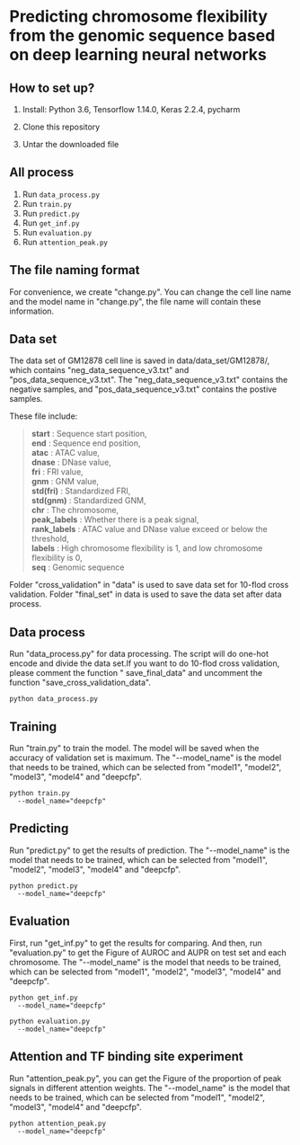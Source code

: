# Predicting chromosome flexibility from the genomic sequence based on deep learning neural networks
## How to set up?
1) Install:
   Python 3.6, Tensorflow 1.14.0, Keras 2.2.4, pycharm

2) Clone this repository

3) Untar the downloaded file

## All process
1. Run `data_process.py`
2. Run `train.py`
3. Run `predict.py`
4. Run `get_inf.py`
5. Run `evaluation.py`
6. Run `attention_peak.py`

## The file naming format
For convenience, we create "change.py". You can change the cell line name and the model name in "change.py", the file name will contain these information.

## Data set
The data set of GM12878 cell line is saved in data/data_set/GM12878/, which contains "neg_data_sequence_v3.txt" and "pos_data_sequence_v3.txt". The "neg_data_sequence_v3.txt" contains the negative samples, and "pos_data_sequence_v3.txt" contains the postive samples.

These file include:
> **start** : Sequence start position,\
> **end** : Sequence end position,\
> **atac** : ATAC value,\
> **dnase** : DNase value,\
> **fri** : FRI value,\
> **gnm** : GNM value,\
> **std(fri)** : Standardized FRI,\
> **std(gnm)** : Standardized GNM,\
> **chr** : The chromosome,\
> **peak_labels** : Whether there is a peak signal,\
> **rank_labels** : ATAC value and DNase value exceed or below the threshold,\
> **labels** : High chromosome flexibility is 1, and low chromosome flexibility is 0,\
> **seq** : Genomic sequence

Folder "cross_validation" in "data" is used to save data set for 10-flod cross validation. Folder "final_set" in data is used to save the data set after data process.

## Data process
Run "data_process.py" for data processing. The script will do one-hot encode and divide the data set.If you want to do 10-flod cross validation,
please comment the function " save_final_data" and uncomment the function "save_cross_validation_data".
```
python data_process.py
```

## Training
Run "train.py" to train the model. The model will be saved when the accuracy of validation set is maximum. The "--model_name" is the model that needs to be trained, which can be selected from "model1", "model2", "model3", "model4" and "deepcfp".
```
python train.py
  --model_name="deepcfp"
```

## Predicting
Run "predict.py" to get the results of prediction. The "--model_name" is the model that needs to be trained, which can be selected from "model1", "model2", "model3", "model4" and "deepcfp".
```
python predict.py
  --model_name="deepcfp"
```

## Evaluation
First, run "get_inf.py" to get the results for comparing. And then, run "evaluation.py" to get the Figure of AUROC and AUPR on test set and each chromosome. The "--model_name" is the model that needs to be trained, which can be selected from "model1", "model2", "model3", "model4" and "deepcfp".
```
python get_inf.py
  --model_name="deepcfp"
```
```
python evaluation.py
  --model_name="deepcfp"
```

## Attention and TF binding site experiment
Run "attention_peak.py", you can get the Figure of the proportion of peak signals in different attention weights. The "--model_name" is the model that needs to be trained, which can be selected from "model1", "model2", "model3", "model4" and "deepcfp".
```
python attention_peak.py
  --model_name="deepcfp"
```


